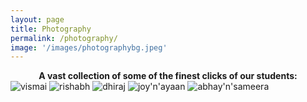 ```yaml
---
layout: page
title: Photography
permalink: /photography/
image: '/images/photographybg.jpeg'
---
```


<div style="text-align: center;">
<b>A vast collection of some of the finest clicks of our students:</b>
</div>



<img src="https://github.com/user-attachments/assets/91a3b808-7f96-414e-b10e-9c8e12fc3c49" alt="vismai" style="width:750px centre;">

<img src="https://github.com/user-attachments/assets/53ee1295-b5ed-46ea-91a6-50923e4dd852" alt="rishabh" style="width:750px centre;">

<img src="https://github.com/user-attachments/assets/e64b47e3-f5a5-4cd4-83ad-6d5772357bcd" alt="dhiraj" style="width:750px centre;">

<img src="https://github.com/user-attachments/assets/5a038ea7-8c54-4d8a-98ea-08ed7b0cc90e" alt="joy'n'ayaan" style="width:750px centre;">

<img src="https://github.com/user-attachments/assets/6861a1d8-ab90-4fa9-8578-79ef8651300d" alt="abhay'n'sameera" style="width:750px centre;">


